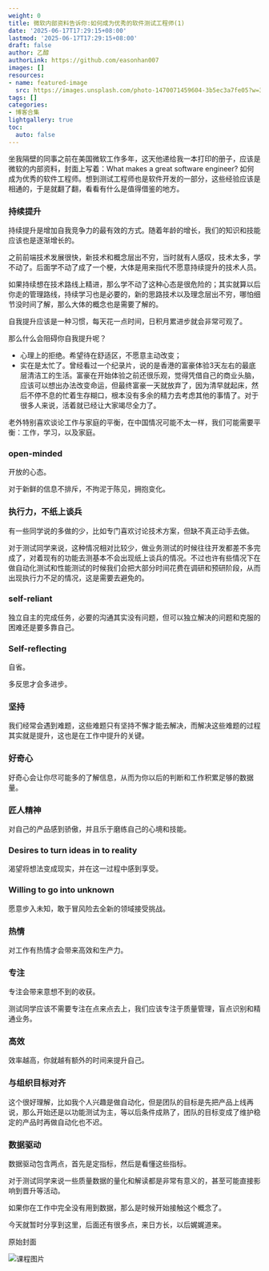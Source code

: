 ```yaml
---
weight: 0
title: 微软内部资料告诉你:如何成为优秀的软件测试工程师(1)
date: '2025-06-17T17:29:15+08:00'
lastmod: '2025-06-17T17:29:15+08:00'
draft: false
author: 乙醇
authorLink: https://github.com/easonhan007
images: []
resources:
- name: featured-image
  src: https://images.unsplash.com/photo-1470071459604-3b5ec3a7fe05?w=300
tags: []
categories:
- 博客合集
lightgallery: true
toc:
  auto: false
---
```




坐我隔壁的同事之前在美国微软工作多年，这天他递给我一本打印的册子，应该是微软的内部资料，封面上写着：What makes a great software engineer? 如何成为优秀的软件工程师。想到测试工程师也是软件开发的一部分，这些经验应该是相通的，于是就翻了翻，看看有什么是值得借鉴的地方。


### 持续提升

持续提升是增加自我竞争力的最有效的方式。随着年龄的增长，我们的知识和技能应该也是逐渐增长的。

之前前端技术发展很快，新技术和概念层出不穷，当时就有人感叹，技术太多，学不动了。后面学不动了成了一个梗，大体是用来指代不愿意持续提升的技术人员。

如果持续想在技术路线上精进，那么学不动了这种心态是很危险的；其实就算以后你走的管理路线，持续学习也是必要的，新的思路技术以及理念层出不穷，哪怕细节没时间了解，那么大体的概念也是需要了解的。

自我提升应该是一种习惯，每天花一点时间，日积月累进步就会非常可观了。

那么什么会阻碍你自我提升呢？

* 心理上的拒绝。希望待在舒适区，不愿意主动改变；
* 实在是太忙了。曾经看过一个纪录片，说的是香港的富豪体验3天左右的最底层清洁工的生活。富豪在开始体验之前还很乐观，觉得凭借自己的商业头脑，应该可以想出办法改变命运，但最终富豪一天就放弃了，因为清早就起床，然后不停不息的忙着生存糊口，根本没有多余的精力去考虑其他的事情了。对于很多人来说，活着就已经让大家竭尽全力了。

老外特别喜欢谈论工作与家庭的平衡，在中国情况可能不太一样，我们可能需要平衡：工作，学习，以及家庭。

### open-minded

开放的心态。

对于新鲜的信息不排斥，不拘泥于陈见，拥抱变化。

### 执行力，不纸上谈兵

有一些同学说的多做的少，比如专门喜欢讨论技术方案，但缺不真正动手去做。

对于测试同学来说，这种情况相对比较少，做业务测试的时候往往开发都差不多完成了，对着现有的功能去测基本不会出现纸上谈兵的情况。不过也许有些情况下在做自动化测试和性能测试的时候我们会把大部分时间花费在调研和预研阶段，从而出现执行力不足的情况，这是需要去避免的。

### self-reliant

独立自主的完成任务，必要的沟通其实没有问题，但可以独立解决的问题和克服的困难还是要多靠自己。

### Self-reflecting

自省。

多反思才会多进步。

### 坚持

我们经常会遇到难题，这些难题只有坚持不懈才能去解决，而解决这些难题的过程其实就是提升，这也是在工作中提升的关键。

### 好奇心

好奇心会让你尽可能多的了解信息，从而为你以后的判断和工作积累足够的数据量。

### 匠人精神

对自己的产品感到骄傲，并且乐于磨练自己的心境和技能。

### Desires to turn ideas in to reality

渴望将想法变成现实，并在这一过程中感到享受。

### Willing to go into unknown

愿意步入未知，敢于冒风险去全新的领域接受挑战。

### 热情

对工作有热情才会带来高效和生产力。

### 专注

专注会带来意想不到的收获。

测试同学应该不需要专注在点来点去上，我们应该专注于质量管理，盲点识别和精通业务。

### 高效

效率越高，你就越有额外的时间来提升自己。

### 与组织目标对齐

这个很好理解，比如我个人兴趣是做自动化，但是团队的目标是先把产品上线再说，那么开始还是以功能测试为主，等以后条件成熟了，团队的目标变成了维护稳定的产品时再做自动化也不迟。

### 数据驱动

数据驱动包含两点，首先是定指标，然后是看懂这些指标。

对于测试同学来说一些质量数据的量化和解读都是非常有意义的，甚至可能直接影响到晋升等活动。

如果你在工作中完全没有用到数据，那么是时候开始接触这个概念了。


今天就暂时分享到这里，后面还有很多点，来日方长，以后娓娓道来。




原始封面

![课程图片](https://images.unsplash.com/photo-1470071459604-3b5ec3a7fe05?w=300)

